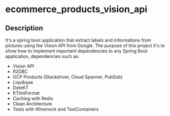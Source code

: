 # ecommerce_products_vision_api
## Description
It's a spring boot application that extract labels and informations from pictures using the Vision API from Google.
The purpose of this project it's to show how to implement important dependencies to any Spring Boot application, dependencies such as:
 * Vision API
 * R2DBC
 * GCP Products (Stackdriver, Cloud Spanner, PubSub)
 * Liquibase
 * DeteKT
 * KTlintFormat
 * Caching with Redis
 * Clean Architecture
 * Tests with Wiremock and TestContainers
